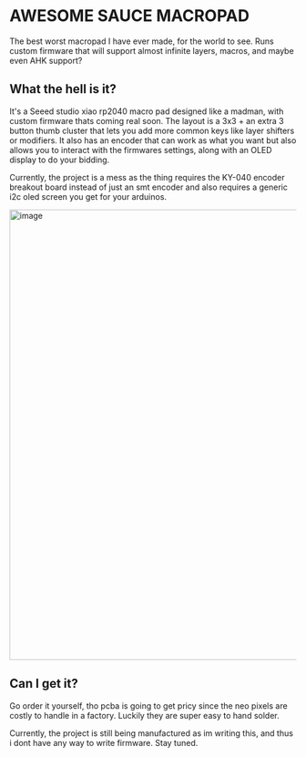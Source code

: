 # AWESOME SAUCE MACROPAD

The best worst macropad I have ever made, for the world to see. 
Runs custom firmware that will support almost infinite layers, macros, and maybe even AHK support?


## What the hell is it?
It's a Seeed studio xiao rp2040 macro pad designed like a madman, with custom firmware thats coming real soon. 
The layout is a 3x3 + an extra 3 button thumb cluster that lets you add more common keys like layer shifters or modifiers. It also has an encoder that can work as what you want but also allows you to interact with the firmwares settings, along with an OLED display to do your bidding.

Currently, the project is a mess as the thing requires the KY-040 encoder breakout board instead of just an smt encoder and also requires a generic i2c oled screen you get for your arduinos.

<img width="1280" height="790" alt="image" src="https://github.com/user-attachments/assets/89b6ec65-025f-45db-898c-5bd988fcedbf" /> 

## Can I get it? 
Go order it yourself, tho pcba is going to get pricy since the neo pixels are costly to handle in a factory. Luckily they are super easy to hand solder.

Currently, the project is still being manufactured as im writing this, and thus i dont have any way to write firmware. Stay tuned.

